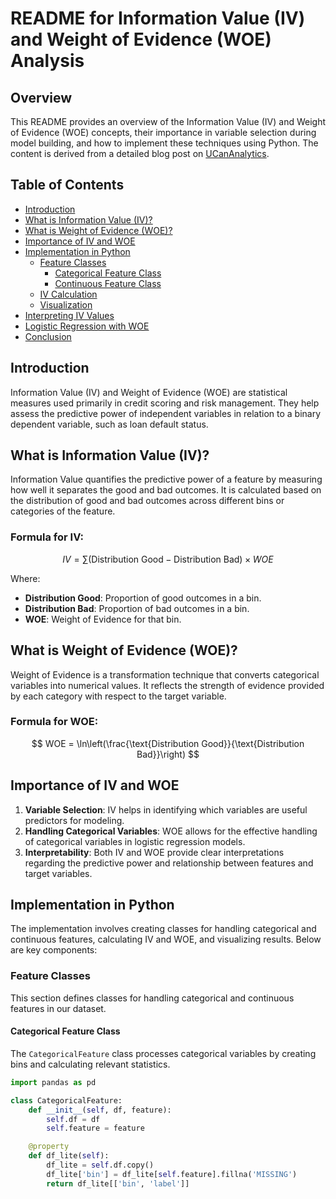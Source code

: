 # README for Information Value (IV) and Weight of Evidence (WOE) Analysis

## Overview

This README provides an overview of the Information Value (IV) and Weight of Evidence (WOE) concepts, their importance in variable selection during model building, and how to implement these techniques using Python. The content is derived from a detailed blog post on [UCanAnalytics](https://ucanalytics.com/blogs/information-value-and-weight-of-evidencebanking-case/).

## Table of Contents

- [Introduction](#introduction)
- [What is Information Value (IV)?](#what-is-information-value-iv)
- [What is Weight of Evidence (WOE)?](#what-is-weight-of-evidence-woe)
- [Importance of IV and WOE](#importance-of-iv-and-woe)
- [Implementation in Python](#implementation-in-python)
  - [Feature Classes](#feature-classes)
    - [Categorical Feature Class](#categorical-feature-class)
    - [Continuous Feature Class](#continuous-feature-class)
  - [IV Calculation](#iv-calculation)
  - [Visualization](#visualization)
- [Interpreting IV Values](#interpreting-iv-values)
- [Logistic Regression with WOE](#logistic-regression-with-woe)
- [Conclusion](#conclusion)

## Introduction

Information Value (IV) and Weight of Evidence (WOE) are statistical measures used primarily in credit scoring and risk management. They help assess the predictive power of independent variables in relation to a binary dependent variable, such as loan default status.

## What is Information Value (IV)?

Information Value quantifies the predictive power of a feature by measuring how well it separates the good and bad outcomes. It is calculated based on the distribution of good and bad outcomes across different bins or categories of the feature.

### Formula for IV:

$$
IV = \sum \left( \text{Distribution Good} - \text{Distribution Bad} \right) \times WOE
$$


Where:
- **Distribution Good**: Proportion of good outcomes in a bin.
- **Distribution Bad**: Proportion of bad outcomes in a bin.
- **WOE**: Weight of Evidence for that bin.

## What is Weight of Evidence (WOE)?

Weight of Evidence is a transformation technique that converts categorical variables into numerical values. It reflects the strength of evidence provided by each category with respect to the target variable.

### Formula for WOE:

$$
WOE = \ln\left(\frac{\text{Distribution Good}}{\text{Distribution Bad}}\right)
$$


## Importance of IV and WOE

1. **Variable Selection**: IV helps in identifying which variables are useful predictors for modeling.
2. **Handling Categorical Variables**: WOE allows for the effective handling of categorical variables in logistic regression models.
3. **Interpretability**: Both IV and WOE provide clear interpretations regarding the predictive power and relationship between features and target variables.

## Implementation in Python

The implementation involves creating classes for handling categorical and continuous features, calculating IV and WOE, and visualizing results. Below are key components:

### Feature Classes

This section defines classes for handling categorical and continuous features in our dataset.

#### Categorical Feature Class

The `CategoricalFeature` class processes categorical variables by creating bins and calculating relevant statistics.

```python
import pandas as pd

class CategoricalFeature:
    def __init__(self, df, feature):
        self.df = df
        self.feature = feature

    @property
    def df_lite(self):
        df_lite = self.df.copy()
        df_lite['bin'] = df_lite[self.feature].fillna('MISSING')
        return df_lite[['bin', 'label']]
